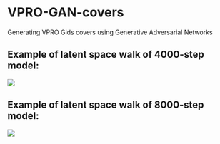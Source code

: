 # VPRO-GAN-covers
Generating VPRO Gids covers using Generative Adversarial Networks


## Example of latent space walk of 4000-step model:
![](VPRO_Gids_Covers_slow_4000_crop.gif)


## Example of latent space walk of 8000-step model:
![](VPRO_Gids_Covers_slow_8000_crop.gif)